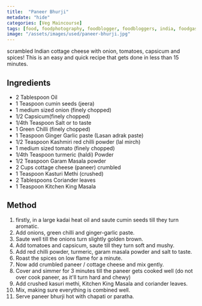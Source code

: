 ```yaml
---
title:  "Paneer Bhurji"
metadate: "hide"
categories: [Veg Maincourse]
tags: [food, foodphotography, foodblogger, foodbloggers, india, foodgasm, indianfood, love, foodcoma, foodporn,indiancooking, indianrecipe, foodlovers, indianfood, indianfoodbloggers, foodiesofinstagram, foodlove, indian, indiancouple, eatlocal, eathealthy, eatwell, desifood, trending, tasty, taste, yummyinmytummy, foodie, instafood, instafoodie, foodstagram, instagood, passionatepaprika, foodblog, easy, indian, recipe, mothersrecipe, cooking, easycooking, easyrecipe, simple, simplefood ]
image: "/assets/images/used/paneer-bhurji.jpg"
---
```


scrambled Indian cottage cheese with onion, tomatoes, capsicum and spices! This is an easy and quick recipe that gets done in less than 15 minutes. 

## Ingredients

- 2 Tablespoon Oil
- 1 Teaspoon cumin seeds (jeera)
- 1 medium sized onion (finely chopped)
- 1/2 Capsicum(finely chopped)
- 1/4th Teaspoon Salt or to taste
- 1 Green Chilli (finely chopped)
- 1 Teaspoon Ginger Garlic paste (Lasan adrak paste)
- 1/2 Teaspoon Kashmiri red chilli powder (lal mirch)
- 1 medium sized tomato (finely chopped)
- 1/4th Teaspoon turmeric (haldi) Powder
- 1/2 Teaspoon Garam Masala powder
- 2 Cups cottage cheese (paneer) crumbled
- 1 Teaspoon Kasturi Methi (crushed)
- 2 Tablespoons Coriander leaves
- 1 Teaspoon Kitchen King Masala

## Method

1. firstly, in a large kadai heat oil and saute cumin seeds till they turn aromatic.
2. Add onions, green chilli and ginger-garlic paste.
3. Saute well till the onions turn slightly golden brown.
4. Add tomatoes and capsicum, saute till they turn soft and mushy.
5. Add red chilli powder, turmeric, garam masala powder and salt to taste.
6. Roast the spices on low flame for a minute.
7. Now add crumbled paneer / cottage cheese and mix gently.
8. Cover and simmer for 3 minutes till the paneer gets cooked well (do not over cook paneer, as it'll turn hard and chewy)
9. Add crushed kasuri methi, Kitchen King Masala and coriander leaves.
10. Mix, making sure everything is combined well.
11. Serve paneer bhurji hot with chapati or paratha.

